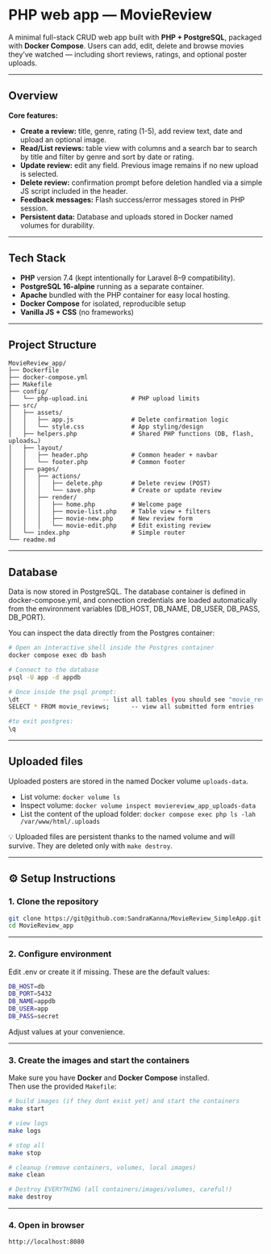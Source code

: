 # PHP web app — MovieReview

A minimal full-stack CRUD web app built with **PHP + PostgreSQL**, packaged with **Docker Compose**.
Users can add, edit, delete and browse movies they’ve watched — including short reviews, ratings, and optional poster uploads.

---

## Overview

**Core features:**
- **Create a review:** title, genre, rating (1-5), add review text, date and upload an optional image.
- **Read/List reviews:** table view with columns and a search bar to search by title and filter by genre and sort by date or rating.
- **Update review:** edit any field. Previous image remains if no new upload is selected.
- **Delete review:** confirmation prompt before deletion handled via a simple JS script included in the header.
- **Feedback messages:** Flash success/error messages stored in PHP session.
- **Persistent data:** Database and uploads stored in Docker named volumes for durability.

---

## Tech Stack
- **PHP** version 7.4 (kept intentionally for Laravel 8–9 compatibility).
- **PostgreSQL 16-alpine** running as a separate container.
- **Apache** bundled with the PHP container for easy local hosting.
- **Docker Compose** for isolated, reproducible setup  
- **Vanilla JS + CSS** (no frameworks)  
---

## Project Structure
```
MovieReview_app/
├── Dockerfile
├── docker-compose.yml
├── Makefile
├── config/
│   └── php-upload.ini            # PHP upload limits
├── src/
│   ├── assets/
│   │   ├── app.js                # Delete confirmation logic
│   │   └── style.css             # App styling/design
│   ├── helpers.php               # Shared PHP functions (DB, flash, uploads…)
│   ├── layout/
│   │   ├── header.php            # Common header + navbar
│   │   └── footer.php            # Common footer
│   ├── pages/
│   │   ├── actions/
│   │   │   ├── delete.php        # Delete review (POST)
│   │   │   └── save.php          # Create or update review
│   │   ├── render/
│   │   │   ├── home.php          # Welcome page
│   │   │   ├── movie-list.php    # Table view + filters
│   │   │   ├── movie-new.php     # New review form
│   │   │   └── movie-edit.php    # Edit existing review
│   └── index.php                 # Simple router
└── readme.md
```
---

## Database
Data is now stored in PostgreSQL.
The database container is defined in docker-compose.yml, and connection credentials are loaded automatically from the environment variables (DB_HOST, DB_NAME, DB_USER, DB_PASS, DB_PORT).

You can inspect the data directly from the Postgres container:

```bash
# Open an interactive shell inside the Postgres container
docker compose exec db bash

# Connect to the database
psql -U app -d appdb

# Once inside the psql prompt:
\dt                       -- list all tables (you should see "movie_reviews")
SELECT * FROM movie_reviews;      -- view all submitted form entries

#to exit postgres:
\q
```
---

## Uploaded files
Uploaded posters are stored in the named Docker volume `uploads-data`.

- List volume: `docker volume ls`
- Inspect volume: `docker volume inspect moviereview_app_uploads-data`
- List the content of the upload folder: `docker compose exec php ls -lah /var/www/html/.uploads`

💡 Uploaded files are persistent thanks to the named volume and will survive.
They are deleted only with `make destroy`.

---

## ⚙️ Setup Instructions

### 1. Clone the repository
```bash
git clone https://git@github.com:SandraKanna/MovieReview_SimpleApp.git
cd MovieReview_app
```
---
### 2. Configure environment
Edit .env or create it if missing. These are the default values:
```bash
DB_HOST=db
DB_PORT=5432
DB_NAME=appdb
DB_USER=app
DB_PASS=secret
```
Adjust values at your convenience.

---

### 3. Create the images and start the containers
Make sure you have **Docker** and **Docker Compose** installed.  
Then use the provided `Makefile`:

```bash
# build images (if they dont exist yet) and start the containers
make start

# view logs
make logs

# stop all
make stop

# cleanup (remove containers, volumes, local images)
make clean

# Destroy EVERYTHING (all containers/images/volumes, careful!)
make destroy
```
---

### 4. Open in browser
```
http://localhost:8080

```